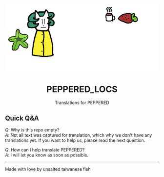 <div align="center" ><img src="https://raw.githubusercontent.com/LocalizTen/PEPPERED_LOCS/main/README_STUFF/Logo.png"></img>  

# PEPPERED_LOCS
Translations for PEPPERED
</div>

## Quick Q&A
*Q*: Why is this repo empty?  
*A*: Not all text was captured for translation, which why we don't have any translations yet. If you want to help us, please read the next question.  
  
*Q*: How can I help translate PEPPERED?  
*A*: I will let you know as soon as possible.  

<hr>

Made with love by unsalted taiwanese fish  
